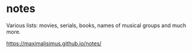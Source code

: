 # notes

Various lists: movies, serials, books, names of musical groups and much more.

https://maximalisimus.github.io/notes/
